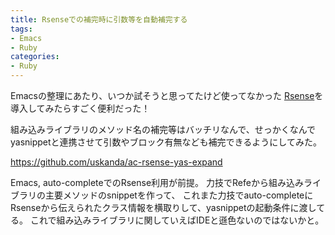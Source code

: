 ```yaml
---
title: Rsenseでの補完時に引数等を自動補完する
tags:
- Emacs
- Ruby
categories:
- Ruby
---
```

Emacsの整理にあたり、いつか試そうと思ってたけど使ってなかった
<a href="http://cx4a.org/software/rsense/index.ja.html" target="_blank">Rsense</a>を導入してみたらすごく便利だった！

組み込みライブラリのメソッド名の補完等はバッチリなんで、せっかくなんで
yasnippetと連携させて引数やブロック有無なども補完できるようにしてみた。

<a href="https://github.com/uskanda/ac-rsense-yas-expand">https://github.com/uskanda/ac-rsense-yas-expand
</a>

Emacs, auto-completeでのRsense利用が前提。
力技でRefeから組み込みライブラリの主要メソッドのsnippetを作って、
これまた力技でauto-completeにRsenseから伝えられたクラス情報を横取りして、yasnippetの起動条件に渡してる。
これで組み込みライブラリに関していえばIDEと遜色ないのではないかと。
